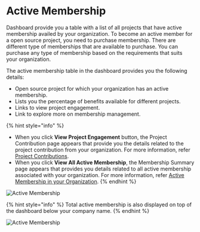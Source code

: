 # Active Membership

Dashboard provide you a table with a list of all projects that have active membership availed by your organization. To become an active member for a open source project, you need to purchase membership. There are different type of memberships that are available to purchase. You can purchase any type of membership based on the requirements that suits your organization.

The active membership table in the dashboard provides you the following details:

* Open source project for which your organization has an active membership.
* Lists you the percentage of benefits available for different projects.
* Links to view project engagement.
* Link to explore more on membership management.

{% hint style="info" %}
* When you click **View Project Engagement** button, the Project Contribution page appears that provide you the details related to the project contribution from your organization. For more information, refer [Project Contributions](https://docs.linuxfoundation.org/lfx/organization-dashboard-pre-release/projects/project-contributions).
* When you click **View All Active Membership**, the Membership Summary page appears that provides you details related to all active membership associated with your organization. For more information, refer [Active Membership in your Organization](https://docs.linuxfoundation.org/lfx/organization-dashboard-pre-release/my-organization/membership-summary/active-memberships-in-your-organization).
{% endhint %}

![Active Membership](https://files.gitbook.com/v0/b/gitbook-28427.appspot.com/o/assets%2F-MgAESFs0H7zYsmTgcOZ%2F-MgegznFD-Zq2RnHxhPL%2F-MgeqDaHmqm5E5IyJOjO%2FActive\_membership.png?alt=media\&token=d45111ba-4c59-40de-bfa9-abc20e57bf78)

{% hint style="info" %}
Total active membership is also displayed on top of the dashboard below your company name.
{% endhint %}

![Active Membership](https://files.gitbook.com/v0/b/gitbook-28427.appspot.com/o/assets%2F-MgAESFs0H7zYsmTgcOZ%2F-MgeehhMfE0GpXz9abFJ%2F-MgegsnaK7UFzsepu\_ah%2FTop.png?alt=media\&token=6cd6ee17-26eb-433a-88b3-7a6795a6d832)

